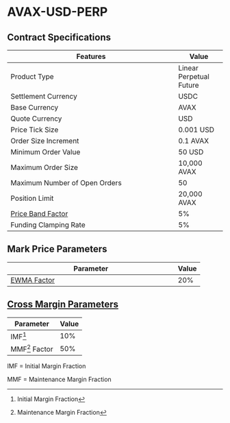 # AVAX-USD-PERP

## Contract Specifications

<table><thead><tr><th width="375.91797556719024">Features</th><th>Value</th></tr></thead><tbody><tr><td>Product Type</td><td>Linear Perpetual Future</td></tr><tr><td>Settlement Currency</td><td>USDC</td></tr><tr><td>Base Currency</td><td>AVAX</td></tr><tr><td>Quote Currency</td><td>USD</td></tr><tr><td>Price Tick Size</td><td>0.001 USD</td></tr><tr><td>Order Size Increment</td><td>0.1 AVAX</td></tr><tr><td>Minimum Order Value</td><td>50 USD</td></tr><tr><td>Maximum Order Size</td><td>10,000 AVAX</td></tr><tr><td>Maximum Number of Open Orders</td><td>50</td></tr><tr><td>Position Limit</td><td>20,000 AVAX</td></tr><tr><td><a href="https://docs.paradex.trade/risk-system/price-bands">Price Band Factor</a></td><td>5%</td></tr><tr><td>Funding Clamping Rate</td><td>5%</td></tr></tbody></table>

## Mark Price Parameters

<table><thead><tr><th width="375">Parameter</th><th>Value</th></tr></thead><tbody><tr><td><a href="../../../risk-system/mark-price-calculation.md#funding-rate-formula">EWMA Factor</a></td><td>20%</td></tr></tbody></table>

## [Cross Margin Parameters](../../../risk-system/cross-margin-requirement.md#margin-fractions)

| Parameter      | Value |
| -------------- | ----- |
| IMF[^1]        | 10%   |
| MMF[^2] Factor | 50%   |

IMF = Initial Margin Fraction

MMF = Maintenance Margin Fraction

[^1]: Initial Margin Fraction

[^2]: Maintenance Margin Fraction
